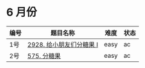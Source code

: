 # 6 月份

**编号**|**题目名称**|**难度**|**状态**
--------|------------|--------|--------
1号|[2928. 给小朋友们分糖果 I](./第1题%202928.%20给小朋友们分糖果%20I)|easy|ac
2号|[575. 分糖果](./第2题%20575.%20分糖果)|easy|ac
